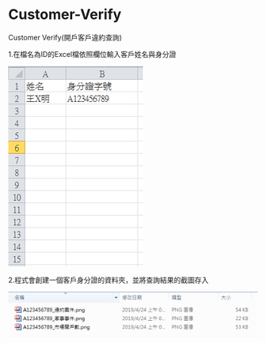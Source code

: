 # Customer-Verify
Customer Verify(開戶客戶違約查詢)

1.在檔名為ID的Excel檔依照欄位輸入客戶姓名與身分證

![image](EXCEL1.png)


2.程式會創建一個客戶身分證的資料夾，並將查詢結果的截圖存入


![image](PIC1.png)
